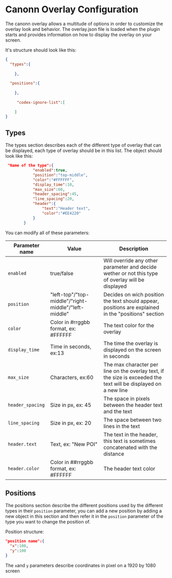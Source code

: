 
# Canonn Overlay Configuration

The canonn overlay allows a multitude of options in order to customize the overlay look and behavior.
The overlay.json file is loaded when the plugin starts and provides information on how to display the overlay on your screen.

It's structure should look like this:
```json
{
  "types":{
      
    },
  
  "positions":{
      
    },
    
     "codex-ignore-list":[
        
    ]
}
```


## Types

The types section describes each of the different type of overlay that can be displayed, each type of overlay should be in this list.
The object should look like this:
```json
 "Name of the type":{
            "enabled":true,
            "position":"top-middle",            
            "color":"#FFFFFF",
            "display_time":10,
            "max_size":60,
            "header_spacing":45,
            "line_spacing":20,
            "header":{
                "text":"Header text",
                "color":"#EE4220"
            }
        }
```

You can modify all of these parameters:

| Parameter name | Value                                                | Description                                                                                                      |
|----------------|------------------------------------------------------|------------------------------------------------------------------------------------------------------------------|
| `enabled`        | true/false                                           | Will override any other parameter and decide wether or not this type of overlay will be displayed                |
| `position`       | "left-top"/"top-middle"/"right-middle"/"left-middle" | Decides on wich position the text should appear, positions are explained in the "positions" section              |
| `color`          | Color in #rrggbb format, ex: #FFFFFF                 | The text color for the overlay                                                                                   |
| `display_time`   | Time in seconds, ex:13                               | The time the overlay is displayed on the screen in seconds                                                       |
| `max_size`       | Characters, ex:60                                    | The max character per line on the overlay text, if the size is exceeded the text will be displayed on a new line |
| `header_spacing` | Size in px, ex: 45                                   | The space in pixels between the header text and the text                                                         |
| `line_spacing`   | Size in px, ex: 20                                   | The space between two lines in the text                                                                          |
| `header.text`    | Text, ex: "New POI"                                  | The text in the header, this text is sometimes concatenated with the distance                                    |
| `header.color`   | Color in ##rrggbb format, ex: #FFFFFF                | The header text color    |


## Positions

The positions section describe the different positions used by the different types in their `position` parameter, you can add a new position by adding a new object in this section and then refer it in the `position` parameter of the type you want to change the position of.

Position structure:
```json
"position name":{
  "x":100,
  "y":100
}
```

The `x`and `y` parameters describe coordinates in pixel on a 1920 by 1080 screen
